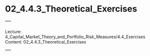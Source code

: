 # 02_4.4.3_Theoretical_Exercises

"""

Lecture: 4_Capital_Market_Theory_and_Portfolio_Risk_Measures/4.4_Exercises
Content: 02_4.4.3_Theoretical_Exercises

"""

